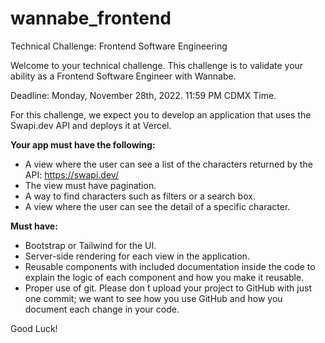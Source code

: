 # wannabe_frontend
Technical Challenge: Frontend Software Engineering

Welcome to your technical challenge.
This challenge is to validate your ability as a Frontend Software Engineer with Wannabe.

Deadline: Monday, November 28th, 2022. 11:59 PM CDMX Time.

For this challenge, we expect you to develop an application that uses the Swapi.dev API and deploys it at Vercel.

**Your app must have the following:**
- A view where the user can see a list of the characters returned by the API:
https://swapi.dev/
- The view must have pagination.
- A way to find characters such as filters or a search box.
- A view where the user can see the detail of a specific character.

**Must have:**
- Bootstrap or Tailwind for the UI.
- Server-side rendering for each view in the application.
- Reusable components with included documentation inside the code to explain the logic of each component and how you make it reusable.
- Proper use of git. Please don ́t upload your project to GitHub with just one commit; we want to see how you use GitHub and how you document each change in your code.

Good Luck!